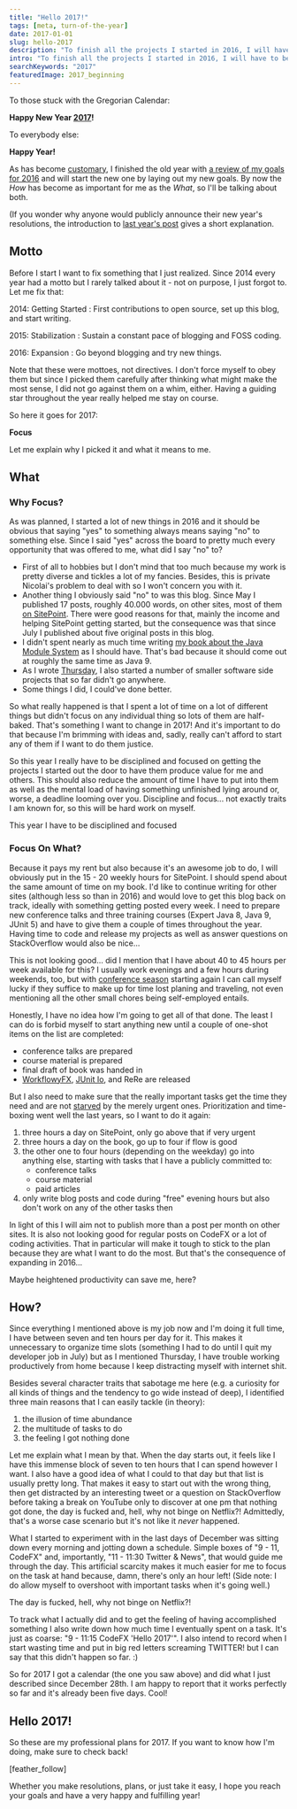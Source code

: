 ```yaml
---
title: "Hello 2017!"
tags: [meta, turn-of-the-year]
date: 2017-01-01
slug: hello-2017
description: "To finish all the projects I started in 2016, I will have to be disciplined and focused in 2017. Discipline and focus, what delightful words to start 2017."
intro: "To finish all the projects I started in 2016, I will have to be disciplined and focused in 2017. Discipline and focus... what delightful words to start a new year."
searchKeywords: "2017"
featuredImage: 2017_beginning
---
```


To those stuck with the Gregorian Calendar:

**Happy New Year [2017](https://en.wikipedia.org/wiki/Deaths_in_2017)!**

To everybody else:

**Happy Year!**

As has become [customary](http://blog.codefx.org/tag/turn-of-the-year/), I finished the old year with [a review of my goals for 2016](goodbye-2016) and will start the new one by laying out my new goals.
By now the *How* has become as important for me as the *What*, so I'll be talking about both.

(If you wonder why anyone would publicly announce their new year's resolutions, the introduction to [last year's post](hello-2016) gives a short explanation.

## Motto

Before I start I want to fix something that I just realized.
Since 2014 every year had a motto but I rarely talked about it - not on purpose, I just forgot to.
Let me fix that:

2014: Getting Started
:   First contributions to open source, set up this blog, and start writing.

2015: Stabilization
:   Sustain a constant pace of blogging and FOSS coding.

2016: Expansion
:   Go beyond blogging and try new things.

Note that these were mottoes, not directives.
I don't force myself to obey them but since I picked them carefully after thinking what might make the most sense, I did not go against them on a whim, either.
Having a guiding star throughout the year really helped me stay on course.

So here it goes for 2017:

**Focus**

Let me explain why I picked it and what it means to me.

## What

### Why Focus?

As was planned, I started a lot of new things in 2016 and it should be obvious that saying "yes" to something always means saying "no" to something else.
Since I said "yes" across the board to pretty much every opportunity that was offered to me, what did I say "no" to?

-   First of all to hobbies but I don't mind that too much because my work is pretty diverse and tickles a lot of my fancies.
Besides, this is private Nicolai's problem to deal with so I won't concern you with it.
-   Another thing I obviously said "no" to was this blog.
Since May I published 17 posts, roughly 40.000 words, on other sites, most of them [on SitePoint](http://www.sitepoint.com/author/nicolaip/).
There were good reasons for that, mainly the income and helping SitePoint getting started, but the consequence was that since July I published about five original posts in this blog.
-   I didn't spent nearly as much time writing [my book about the Java Module System](http://blog.codefx.org/java-module-system-in-action/) as I should have.
That's bad because it should come out at roughly the same time as Java 9.
-   As I wrote [Thursday](goodbye-2016), I also started a number of smaller software side projects that so far didn't go anywhere.
-   Some things I did, I could've done better.

So what really happened is that I spent a lot of time on a lot of different things but didn't focus on any individual thing so lots of them are half-baked.
That's something I want to change in 2017!
And it's important to do that because I'm brimming with ideas and, sadly, really can't afford to start any of them if I want to do them justice.

So this year I really have to be disciplined and focused on getting the projects I started out the door to have them produce value for me and others.
This should also reduce the amount of time I have to put into them as well as the mental load of having something unfinished lying around or, worse, a deadline looming over you.
Discipline and focus... not exactly traits I am known for, so this will be hard work on myself.

<pullquote>This year I have to be disciplined and focused</pullquote>

### Focus On What?

Because it pays my rent but also because it's an awesome job to do, I will obviously put in the 15 - 20 weekly hours for SitePoint.
I should spend about the same amount of time on my book.
I'd like to continue writing for other sites (although less so than in 2016) and would love to get this blog back on track, ideally with something getting posted every week.
I need to prepare new conference talks and three training courses (Expert Java 8, Java 9, JUnit 5) and have to give them a couple of times throughout the year.
Having time to code and release my projects as well as answer questions on StackOverflow would also be nice...

This is not looking good... did I mention that I have about 40 to 45 hours per week available for this?
I usually work evenings and a few hours during weekends, too, but with [conference season](http://blog.codefx.org/upcoming-talks/) starting again I can call myself lucky if they suffice to make up for time lost planing and traveling, not even mentioning all the other small chores being self-employed entails.

Honestly, I have no idea how I'm going to get all of that done.
The least I can do is forbid myself to start anything new until a couple of one-shot items on the list are completed:

-   conference talks are prepared
-   course material is prepared
-   final draft of book was handed in
-   [WorkflowyFX](https://github.com/CodeFX-org/WorkFlowyFX), [JUnit Io](https://github.com/CodeFX-org/junit-io), and ReRe are released

But I also need to make sure that the really important tasks get the time they need and are not [starved](https://en.wikipedia.org/wiki/Starvation_(computer_science)) by the merely urgent ones.
Prioritization and time-boxing went well the last years, so I want to do it again:

1. three hours a day on SitePoint, only go above that if very urgent
2. three hours a day on the book, go up to four if flow is good
3. the other one to four hours (depending on the weekday) go into anything else, starting with tasks that I have a publicly committed to:
	-   conference talks
	-   course material
	-   paid articles
4. only write blog posts and code during "free" evening hours but also don't work on any of the other tasks then

In light of this I will aim not to publish more than a post per month on other sites.
It is also not looking good for regular posts on CodeFX or a lot of coding activities.
That in particular will make it tough to stick to the plan because they are what I want to do the most.
But that's the consequence of expanding in 2016...

Maybe heightened productivity can save me, here?

<div id="calendar" class="stretch">

<contentimage slug="2017_beginning"></contentimage>

</div>

## How?

Since everything I mentioned above is my job now and I'm doing it full time, I have between seven and ten hours per day for it.
This makes it unnecessary to organize time slots (something I had to do until I quit my developer job in July) but as I mentioned Thursday, I have trouble working productively from home because I keep distracting myself with internet shit.

Besides several character traits that sabotage me here (e.g. a curiosity for all kinds of things and the tendency to go wide instead of deep), I identified three main reasons that I can easily tackle (in theory):

1. the illusion of time abundance
2. the multitude of tasks to do
3. the feeling I got nothing done

Let me explain what I mean by that.
When the day starts out, it feels like I have this immense block of seven to ten hours that I can spend however I want.
I also have a good idea of what I could to that day but that list is usually pretty long.
That makes it easy to start out with the wrong thing, then get distracted by an interesting tweet or a question on StackOverflow before taking a break on YouTube only to discover at one pm that nothing got done, the day is fucked and, hell, why not binge on Netflix?!
Admittedly, that's a worse case scenario but it's not like it *never* happened.

What I started to experiment with in the last days of December was sitting down every morning and jotting down a schedule.
Simple boxes of "9 - 11, CodeFX" and, importantly, "11 - 11:30 Twitter & News", that would guide me through the day.
This artificial scarcity makes it much easier for me to focus on the task at hand because, damn, there's only an hour left!
(Side note: I do allow myself to overshoot with important tasks when it's going well.)

<pullquote>The day is fucked, hell, why not binge on Netflix?!</pullquote>

To track what I actually did and to get the feeling of having accomplished something I also write down how much time I eventually spent on a task.
It's just as coarse: "9 - 11:15 CodeFX 'Hello 2017'".
I also intend to record when I start wasting time and put in big red letters screaming TWITTER!
but I can say that this didn't happen so far.
:)

So for 2017 I got a calendar (the one you saw above) and did what I just described since December 28th.
I am happy to report that it works perfectly so far and it's already been five days.
Cool!

## Hello 2017!

So these are my professional plans for 2017.
If you want to know how I'm doing, make sure to check back!

[feather_follow]

Whether you make resolutions, plans, or just take it easy, I hope you reach your goals and have a very happy and fulfilling year!
